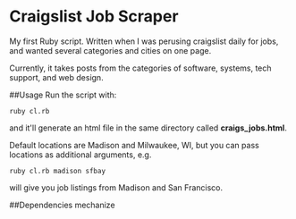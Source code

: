 # Craigslist Job Scraper

My first Ruby script.  Written when I was perusing craigslist daily for jobs, and wanted several categories and cities on one page.

Currently, it takes posts from the categories of software, systems, tech support, and web design.

##Usage
Run the script with:

    ruby cl.rb

and it'll generate an html file in the same directory called **craigs_jobs.html**.

Default locations are Madison and Milwaukee, WI, but you can pass locations as additional arguments, e.g.

    ruby cl.rb madison sfbay

will give you job listings from Madison and San Francisco.

##Dependencies
mechanize
